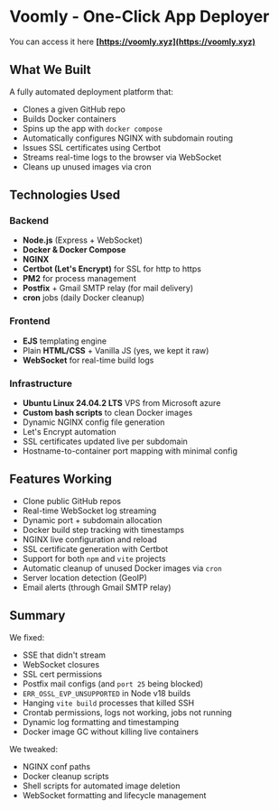 # Voomly - One-Click App Deployer
You can access it here  **[https://voomly.xyz](https://voomly.xyz)**

##  What We Built

A fully automated deployment platform that:
- Clones a given GitHub repo
- Builds Docker containers
- Spins up the app with `docker compose`
- Automatically configures NGINX with subdomain routing
- Issues SSL certificates using Certbot
- Streams real-time logs to the browser via WebSocket
- Cleans up unused images via cron

##  Technologies Used

### Backend
- **Node.js** (Express + WebSocket)
- **Docker & Docker Compose**
- **NGINX**
- **Certbot (Let's Encrypt)** for SSL for http to https
- **PM2** for process management
- **Postfix** + Gmail SMTP relay (for mail delivery)
- **cron** jobs (daily Docker cleanup)

###  Frontend
- **EJS** templating engine
- Plain **HTML/CSS** + Vanilla JS (yes, we kept it raw)
- **WebSocket** for real-time build logs

### Infrastructure
- **Ubuntu Linux 24.04.2 LTS** VPS from Microsoft azure
- **Custom bash scripts** to clean Docker images
- Dynamic NGINX config file generation
- Let's Encrypt automation
- SSL certificates updated live per subdomain
- Hostname-to-container port mapping with minimal config

##  Features Working

- Clone public GitHub repos  
- Real-time WebSocket log streaming  
- Dynamic port + subdomain allocation  
- Docker build step tracking with timestamps  
- NGINX live configuration and reload  
- SSL certificate generation with Certbot  
- Support for both `npm` and `vite` projects  
- Automatic cleanup of unused Docker images via `cron`  
- Server location detection (GeoIP)  
- Email alerts (through Gmail SMTP relay)

##  Summary

We fixed:
- SSE that didn't stream
- WebSocket closures
- SSL cert permissions
- Postfix mail configs (and `port 25` being blocked)
- `ERR_OSSL_EVP_UNSUPPORTED` in Node v18 builds
- Hanging `vite build` processes that killed SSH
- Crontab permissions, logs not working, jobs not running
- Dynamic log formatting and timestamping
- Docker image GC without killing live containers

We tweaked:
- NGINX conf paths
- Docker cleanup scripts
- Shell scripts for automated image deletion
- WebSocket formatting and lifecycle management

